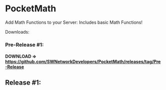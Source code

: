 # PocketMath
Add Math Functions to your Server: Includes basic Math Functions!

Downloads:

### Pre-Release #1:

#### DOWNLOAD => https://github.com/SWNetworkDevelopers/PocketMath/releases/tag/Pre-Release

## Release #1:
